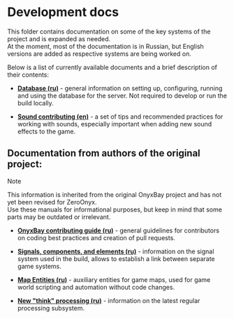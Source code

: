 # Development docs
This folder contains documentation on some of the key systems of the project and is expanded as needed.  
At the moment, most of the documentation is in Russian, but English versions are added as respective systems are being worked on.

Below is a list of currently available documents and a brief description of their contents:

- **[Database (ru)](https://github.com/ZeroHubProjects/ZeroOnyx/blob/docs/readme-server-overview-update/docs/development/db.ru.md)** - general information on setting up, configuring, running and using the database for the server. Not required to develop or run the build locally.

- **[Sound contributing (en)](https://github.com/ZeroHubProjects/ZeroOnyx/blob/docs/readme-server-overview-update/docs/development/sound_contributing.en.md)** - a set of tips and recommended practices for working with sounds, especially important when adding new sound effects to the game.

## Documentation from authors of the original project:
> [!NOTE]  
> This information is inherited from the original OnyxBay project and has not yet been revised for ZeroOnyx.  
> Use these manuals for informational purposes, but keep in mind that some parts may be outdated or irrelevant.
- **[OnyxBay contributing guide (ru)](https://github.com/ZeroHubProjects/ZeroOnyx/blob/docs/readme-server-overview-update/docs/development/contributing.ru.md)** - general guidelines for contributors on coding best practices and creation of pull requests.

- **[Signals, components, and elements (ru)](https://github.com/ZeroHubProjects/ZeroOnyx/blob/docs/readme-server-overview-update/docs/development/ces.ru.md)** - information on the signal system used in the build, allows to establish a link between separate game systems.

- **[Map Entities (ru)](https://github.com/ZeroHubProjects/ZeroOnyx/blob/docs/readme-server-overview-update/docs/development/map_entities.ru.md)** - auxiliary entities for game maps, used for game world scripting and automation without code changes.

- **[New "think" processing (ru)](https://github.com/ZeroHubProjects/ZeroOnyx/blob/docs/readme-server-overview-update/docs/development/thinking.ru.md)** - information on the latest regular processing subsystem.
